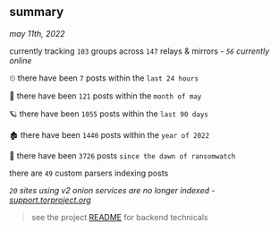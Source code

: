 
## summary
_may 11th, 2022_

currently tracking `103` groups across `147` relays & mirrors - _`56` currently online_

⏲ there have been `7` posts within the `last 24 hours`

🦈 there have been `121` posts within the `month of may`

🪐 there have been `1055` posts within the `last 90 days`

🏚 there have been `1440` posts within the `year of 2022`

🦕 there have been `3726` posts `since the dawn of ransomwatch`

there are `49` custom parsers indexing posts

_`20` sites using v2 onion services are no longer indexed - [support.torproject.org](https://support.torproject.org/onionservices/v2-deprecation/)_

> see the project [README](https://github.com/thetanz/ransomwatch#ransomwatch--) for backend technicals
